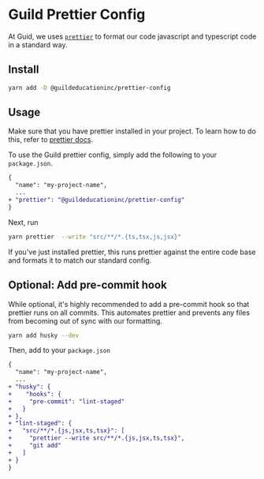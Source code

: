 # Guild Prettier Config

At Guid, we uses [`prettier`](https://prettier.io/) to format our code javascript and typescript code in a standard way.

## Install

```bash
yarn add -D @guildeducationinc/prettier-config
```
## Usage

Make sure that you have prettier installed in your project. To learn how to do this, refer to [prettier docs](https://prettier.io/docs/en/install.html).

To use the Guild prettier config, simply add the following to your `package.json`.

```diff
{
  "name": "my-project-name",
  ...
+ "prettier": "@guildeducationinc/prettier-config"
}
```

Next, run 
```bash
yarn prettier  --write "src/**/*.{ts,tsx,js,jsx}"
```

If you've just installed prettier, this runs prettier against the entire code base and formats it to match our standard config.


## Optional: Add pre-commit hook
While optional, it's highly recommended to add a pre-commit hook so that prettier runs on all commits. This automates prettier and prevents any files from becoming out of sync with our formatting.

```bash
yarn add husky --dev
```

Then, add to your `package.json`
```diff
{
  "name": "my-project-name",
  ...
+ "husky": {
+    "hooks": {
+     "pre-commit": "lint-staged"
+   }
+ },
+ "lint-staged": {
+   "src/**/*.{js,jsx,ts,tsx}": [
+     "prettier --write src/**/*.{js,jsx,ts,tsx}",
+     "git add"
+   ]
+ }
}
```